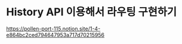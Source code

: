 # History API 이용해서 라우팅 구현하기

https://pollen-port-115.notion.site/1-4-e864bc2ced794647953a717d70215956
